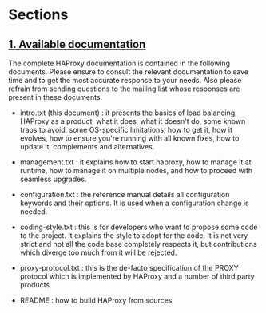 # Sections
## [1. Available documentation](https://www.haproxy.com/documentation/haproxy-configuration-manual/latest/intro/#1)
The complete HAProxy documentation is contained in the following documents.
Please ensure to consult the relevant documentation to save time and to get the
most accurate response to your needs. Also please refrain from sending questions
to the mailing list whose responses are present in these documents.

  - intro.txt (this document) : it presents the basics of load balancing,
    HAProxy as a product, what it does, what it doesn't do, some known traps to
    avoid, some OS-specific limitations, how to get it, how it evolves, how to
    ensure you're running with all known fixes, how to update it, complements
    and alternatives.

  - management.txt : it explains how to start haproxy, how to manage it at
    runtime, how to manage it on multiple nodes, and how to proceed with
    seamless upgrades.

  - configuration.txt : the reference manual details all configuration keywords
    and their options. It is used when a configuration change is needed.

  - coding-style.txt : this is for developers who want to propose some code to
    the project. It explains the style to adopt for the code. It is not very
    strict and not all the code base completely respects it, but contributions
    which diverge too much from it will be rejected.

  - proxy-protocol.txt : this is the de-facto specification of the PROXY
    protocol which is implemented by HAProxy and a number of third party
    products.

  - README : how to build HAProxy from sources
